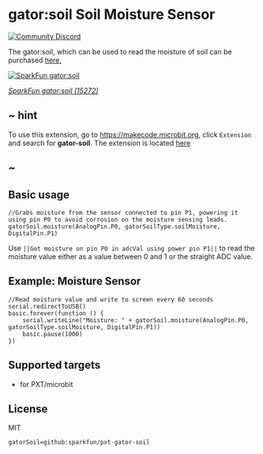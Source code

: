 # gator:soil Soil Moisture Sensor

[![Community Discord](https://img.shields.io/discord/448979533891371018.svg)](https://aka.ms/makecodecommunity)

The gator:soil, which can be used to read the moisture of soil can be purchased [here.](https://www.sparkfun.com/products/15272)

[![SparkFun gator:soil](https://raw.githubusercontent.com/sparkfun/pxt-gator-soil/master/icon.png)](https://www.sparkfun.com/products/15272)

[*SparkFun gator:soil (15272)*](https://www.sparkfun.com/products/15272)

## ~ hint

To use this extension, go to https://makecode.microbit.org, click ``Extension`` and search for **gator-soil**. The extension is located [here](https://makecode.microbit.org/pkg/sparkfun/pxt-gator-soil)

## ~

## Basic usage

```blocks
//Grabs moisture from the sensor connected to pin P1, powering it using pin P0 to avoid corrosion on the moisture sensing leads.
gatorSoil.moisture(AnalogPin.P0, gatorSoilType.soilMoisture, DigitalPin.P1)
```

Use ``||Get moisture on pin P0 in adcVal using power pin P1||`` to read the moisture value either as a value between 0 and 1 or the straight ADC value.

## Example: Moisture Sensor

```blocks
//Read moisture value and write to screen every 60 seconds
serial.redirectToUSB()
basic.forever(function () {
    serial.writeLine("Moisture: " + gatorSoil.moisture(AnalogPin.P0, gatorSoilType.soilMoisture, DigitalPin.P1))
    basic.pause(1000)
})
```

## Supported targets

* for PXT/microbit

## License

MIT

```package
gatorSoil=github:sparkfun/pxt-gator-soil
```
